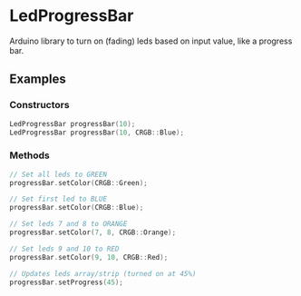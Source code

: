 # LedProgressBar
Arduino library to turn on (fading) leds based on input value, like a progress bar.

## Examples
### Constructors
```C++
LedProgressBar progressBar(10);
LedProgressBar progressBar(10, CRGB::Blue);
```
### Methods
```C++
// Set all leds to GREEN
progressBar.setColor(CRGB::Green);

// Set first led to BLUE
progressBar.setColor(CRGB::Blue);

// Set leds 7 and 8 to ORANGE
progressBar.setColor(7, 8, CRGB::Orange);

// Set leds 9 and 10 to RED
progressBar.setColor(9, 10, CRGB::Red);

// Updates leds array/strip (turned on at 45%)
progressBar.setProgress(45);
```
